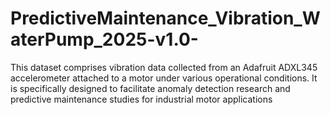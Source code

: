 # PredictiveMaintenance_Vibration_WaterPump_2025-v1.0-
This dataset comprises vibration data collected from an Adafruit ADXL345 accelerometer attached to a motor under various operational conditions. It is specifically designed to facilitate anomaly detection research and predictive maintenance studies for industrial motor applications
